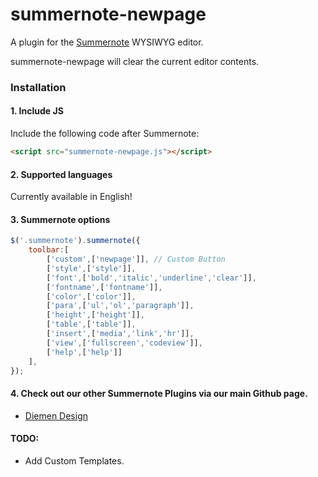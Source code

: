 # summernote-newpage
A plugin for the [Summernote](https://github.com/summernote/summernote/) WYSIWYG editor.

summernote-newpage will clear the current editor contents.

### Installation

#### 1. Include JS

Include the following code after Summernote:

```html
<script src="summernote-newpage.js"></script>
```

#### 2. Supported languages

Currently available in English!

#### 3. Summernote options

````javascript
$('.summernote').summernote({
    toolbar:[
        ['custom',['newpage']], // Custom Button
        ['style',['style']],
        ['font',['bold','italic','underline','clear']],
        ['fontname',['fontname']],
        ['color',['color']],
        ['para',['ul','ol','paragraph']],
        ['height',['height']],
        ['table',['table']],
        ['insert',['media','link','hr']],
        ['view',['fullscreen','codeview']],
        ['help',['help']]
    ],
});
````

#### 4. Check out our other Summernote Plugins via our main Github page.
- [Diemen Design](https://github.com/DiemenDesign/)

#### TODO:
- Add Custom Templates.
